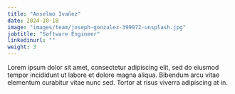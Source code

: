 ```yaml
---
title: "Anselmo Ivañez"
date: 2024-10-18
image: "images/team/joseph-gonzalez-399972-unsplash.jpg"
jobtitle: "Software Engineer"
linkedinurl: ""
weight: 3
---
```


Lorem ipsum dolor sit amet, consectetur adipiscing elit, sed do eiusmod tempor incididunt ut labore et dolore magna aliqua. Bibendum arcu vitae elementum curabitur vitae nunc sed. Tortor at risus viverra adipiscing at in.

